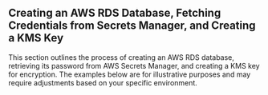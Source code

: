 ## Creating an AWS RDS Database, Fetching Credentials from Secrets Manager, and Creating a KMS Key

This section outlines the process of creating an AWS RDS database, retrieving its password from AWS Secrets Manager, and creating a KMS key for encryption.  The examples below are for illustrative purposes and may require adjustments based on your specific environment.
